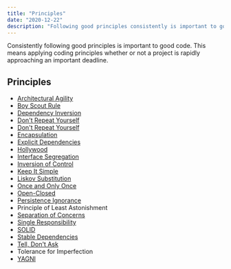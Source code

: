```yaml
---
title: "Principles"
date: "2020-12-22"
description: "Following good principles consistently is important to good code."
---
```


Consistently following good principles is important to good code. This means applying coding principles whether or not a project is rapidly approaching an important deadline.

## Principles

- [Architectural Agility](/principles/architectural-agility)
- [Boy Scout Rule](/principles/boy-scout-rule)
- [Dependency Inversion](/principles/dependency-inversion-principle)
- [Don't Repeat Yourself](/principles/dont-repeat-yourself)
- [Don't Repeat Yourself](/principles/dont-repeat-yourself)
- [Encapsulation](/principles/encapsulation)
- [Explicit Dependencies](/principles/explicit-dependencies-principle)
- [Hollywood](/principles/hollywood-principle)
- [Interface Segregation](/principles/interface-segregation)
- [Inversion of Control](/principles/inversion-of-control)
- [Keep It Simple](/principles/keep-it-simple)
- [Liskov Substitution](/principles/liskov-substitution-principle)
- [Once and Only Once](/principles/once-and-only-once)
- [Open-Closed](/principles/open-closed-principle)
- [Persistence Ignorance](/principles/persistence-ignorance)
- Principle of Least Astonishment
- [Separation of Concerns](/principles/separation-of-concerns)
- [Single Responsibility](/principles/single-responsibility-principle)
- [SOLID](/principles/solid)
- [Stable Dependencies](/principles/stable-dependencies)
- [Tell, Don't Ask](/principles/tell-dont-ask)
- Tolerance for Imperfection
- [YAGNI](/principles/yagni)
